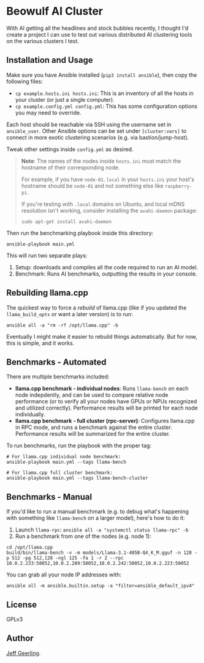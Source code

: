 # Beowulf AI Cluster

With AI getting all the headlines and stock bubbles recently, I thought I'd create a project I can use to test out various distributed AI clustering tools on the various clusters I test.

## Installation and Usage

Make sure you have Ansible installed (`pip3 install ansible`), then copy the following files:

  - `cp example.hosts.ini hosts.ini`: This is an inventory of all the hosts in your cluster (or just a single computer).
  - `cp example.config.yml config.yml`: This has some configuration options you may need to override.

Each host should be reachable via SSH using the username set in `ansible_user`. Other Ansible options can be set under `[cluster:vars]` to connect in more exotic clustering scenarios (e.g. via bastion/jump-host).

Tweak other settings inside `config.yml` as desired.

> **Note**: The names of the nodes inside `hosts.ini` must match the hostname of their corresponding node.
> 
> For example, if you have `node-01.local` in your `hosts.ini` your host's hostname should be `node-01` and not something else like `raspberry-pi`.
>
> If you're testing with `.local` domains on Ubuntu, and local mDNS resolution isn't working, consider installing the `avahi-daemon` package:
>
> `sudo apt-get install avahi-daemon`

Then run the benchmarking playbook inside this directory:

```
ansible-playbook main.yml
```

This will run two separate plays:

  1. Setup: downloads and compiles all the code required to run an AI model.
  2. Benchmark: Runs AI benchmarks, outputting the results in your console.

## Rebuilding llama.cpp

The quickest way to force a _rebuild_ of llama.cpp (like if you updated the `llama_build_opts` or want a later version) is to run:

```
ansible all -a "rm -rf /opt/llama.cpp" -b
```

Eventually I might make it easier to rebuild things automatically. But for now, this is simple, and it works.

## Benchmarks - Automated

There are multiple benchmarks included:

  - **llama.cpp benchmark - individual nodes**: Runs `llama-bench` on each node indepdently, and can be used to compare relative node performance (or to verify all your nodes have GPUs or NPUs recognized and utilized correctly). Performance results will be printed for each node individually.
  - **llama.cpp benchmark - full cluster (rpc-server)**: Configures llama.cpp in RPC mode, and runs a benchmark against the entire cluster. Performance results will be summarized for the entire cluster.

To run benchmarks, run the playbook with the proper tag:

```
# For llama.cpp individual node benchmark:
ansible-playbook main.yml --tags llama-bench

# For llama.cpp full cluster benchmark:
ansible-playbook main.yml --tags llama-bench-cluster
```

## Benchmarks - Manual

If you'd like to run a manual benchmark (e.g. to debug what's happening with something like `llama-bench` on a larger model), here's how to do it:

  1. Launch `llama-rpc`: `ansible all -a "systemctl status llama-rpc" -b`
  2. Run a benchmark from one of the nodes (e.g. node 1):

```
cd /opt/llama.cpp
build/bin/llama-bench -v -m models/Llama-3.1-405B-Q4_K_M.gguf -n 128 -p 512 -pg 512,128 -ngl 125 -fa 1 -r 2 --rpc 10.0.2.233:50052,10.0.2.209:50052,10.0.2.242:50052,10.0.2.223:50052
```

You can grab all your node IP addresses with:

```
ansible all -m ansible.builtin.setup -a "filter=ansible_default_ipv4"
```

## License

GPLv3

## Author

[Jeff Geerling](https://www.jeffgeerling.com).
